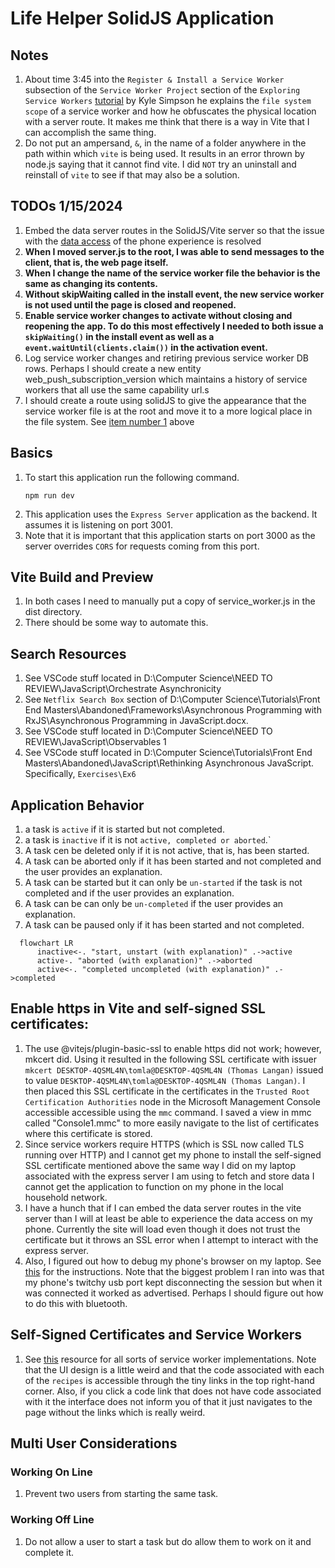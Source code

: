 # Life Helper SolidJS Application

## Notes

1. About time 3:45 into the `Register & Install a Service Worker` subsection of the `Service Worker Project` section of the `Exploring Service Workers` [tutorial](https://frontendmasters.com/courses/service-workers/register-install-a-service-worker/) by Kyle Simpson he explains the `file system scope` of a service worker and how he obfuscates the physical location with a server route. It makes me think that there is a way in Vite that I can accomplish the same thing.
1. Do not put an ampersand, `&`, in the name of a folder anywhere in the path within which `vite` is being used. It results in an error thrown by node.js saying that it cannot find vite. I did `NOT` try an uninstall and reinstall of `vite` to see if that may also be a solution.

## TODOs 1/15/2024

<span id="service-worker-in-root"></span>

1. Embed the data server routes in the SolidJS/Vite server so that the issue with the <a href="#phone-experience">data access</a> of the phone experience is resolved
1. **When I moved server.js to the root, I was able to send messages to the client, that is, the web page itself.**
1. **When I change the name of the service worker file the behavior is the same as changing its contents.**
1. **Without skipWaiting called in the install event, the new service worker is not used until the page is closed and reopened.**
1. **Enable service worker changes to activate without closing and reopening the app. To do this most effectively I needed to both issue a `skipWaiting()` in the install event as well as a `event.waitUntil(clients.claim())` in the activation event.**
1. Log service worker changes and retiring previous service worker DB rows. Perhaps I should create a new entity web_push_subscription_version which maintains a history of service workers that all use the same capability url.s
1. I should create a route using solidJS to give the appearance that the service worker file is at the root and move it to a more logical place in the file system. See <a href="#service-worker-in-root">item number 1</a> above

## Basics

1. To start this application run the following command.
   ```
   npm run dev
   ```
1. This application uses the `Express Server` application as the backend. It assumes it is listening on port 3001.
1. Note that it is important that this application starts on port 3000 as the server overrides `CORS` for requests coming from this port.

## Vite Build and Preview

1. In both cases I need to manually put a copy of service_worker.js in the dist directory.
2. There should be some way to automate this.

## Search Resources

1. See VSCode stuff located in D:\Computer Science\NEED TO REVIEW\JavaScript\Orchestrate Asynchronicity
1. See `Netflix Search Box` section of D:\Computer Science\Tutorials\Front End Masters\Abandoned\Frameworks\Asynchronous Programming with RxJS\Asynchronous Programming in JavaScript.docx.
1. See VSCode stuff located in D:\Computer Science\NEED TO REVIEW\JavaScript\Observables 1
1. See VSCode stuff located in D:\Computer Science\Tutorials\Front End Masters\Abandoned\JavaScript\Rethinking Asynchronous JavaScript. Specifically, `Exercises\Ex6`

## Application Behavior

1. a task is `active` if it is started but not completed.
2. a task is `inactive` if it is not `active, completed or aborted`.`
3. A task cen be deleted only if it is not active, that is, has been started.
4. A task can be aborted only if it has been started and not completed and the user provides an explanation.
5. A task can be started but it can only be `un-started` if the task is not completed and if the user provides an explanation.
6. A task can be can only be `un-completed` if the user provides an explanation.
7. A task can be paused only if it has been started and not completed.

```mermaid
  flowchart LR
      inactive<-. "start, unstart (with explanation)" .->active
      active-. "aborted (with explanation)" .->aborted
      active<-. "completed uncompleted (with explanation)" .->completed
```

## Enable https in Vite and self-signed SSL certificates:

1. The use @vitejs/plugin-basic-ssl to enable https did not work; however, mkcert did. Using it resulted in the following SSL certificate with issuer `mkcert DESKTOP-4QSML4N\tomla@DESKTOP-4QSML4N (Thomas Langan)` issued to value `DESKTOP-4QSML4N\tomla@DESKTOP-4QSML4N (Thomas Langan)`. I then placed this SSL certificate in the certificates in the `Trusted Root Certification Authorities` node in the Microsoft Management Console accessible accessible using the `mmc` command. I saved a view in mmc called "Console1.mmc" to more easily navigate to the list of certificates where this certificate is stored.
   <span id="phone-experience"></span>
2. Since service workers require HTTPS (which is SSL now called TLS running over HTTP) and I cannot get my phone to install the self-signed SSL certificate mentioned above the same way I did on my laptop associated with the express server I am using to fetch and store data I cannot get the application to function on my phone in the local household network.
3. I have a hunch that if I can embed the data server routes in the vite server than I will at least be able to experience the data access on my phone. Currently the site will load even though it does not trust the certificate but it throws an SSL error when I attempt to interact with the express server.
4. Also, I figured out how to debug my phone's browser on my laptop. See [this](https://developer.chrome.com/docs/devtools/remote-debugging) for the instructions. Note that the biggest problem I ran into was that my phone's twitchy usb port kept disconnecting the session but when it was connected it worked as advertised. Perhaps I should figure out how to do this with bluetooth.

## Self-Signed Certificates and Service Workers

1. See [this](https://serviceworke.rs/) resource for all sorts of service worker implementations. Note that the UI design is a little weird and that the code associated with each of the `recipes` is accessible through the tiny links in the top right-hand corner. Also, if you click a code link that does not have code associated with it the interface does not inform you of that it just navigates to the page without the links which is really weird.

## Multi User Considerations

### Working On Line

1. Prevent two users from starting the same task.

### Working Off Line

1. Do not allow a user to start a task but do allow them to work on it and complete it.
